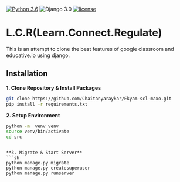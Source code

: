 
[![Python 3.6](https://img.shields.io/badge/python-3.6-yellow.svg)](https://www.python.org/downloads/release/python-360/)
![Django 3.0](https://img.shields.io/badge/Django-3.0-green.svg)
[![license](https://img.shields.io/github/license/DAVFoundation/captain-n3m0.svg?style=flat-square)]()
# L.C.R(Learn.Connect.Regulate)
This is an attempt to clone the best features of google classroom and educative.io using django.

## Installation

**1. Clone Repository & Install Packages**
```sh
git clone https://github.com/Chaitanyaraykar/Ekyam-scl-maxo.git
pip install -r requirements.txt
```
**2. Setup Environment**
```sh
python -m  venv venv
source venv/bin/activate
cd src
``````

``````

**3. Migrate & Start Server**
```sh
python manage.py migrate
python manage.py createsuperuser
python manage.py runserver
